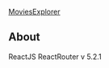 [MoviesExplorer](https://your-movie-explorer-fr.nomoredomains.work)

## About

ReactJS
ReactRouter v 5.2.1

